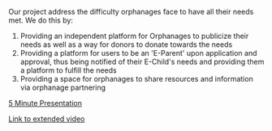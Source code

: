 Our project address the difficulty orphanages face to have all their needs met. We do this by:
1. Providing an independent platform for Orphanages to publicize their needs as well as a way for donors to donate towards the needs
2. Providing a platform for users to be an 'E-Parent' upon application and approval, thus being notified of their E-Child's needs and providing them a platform to fulfill the needs
3. Providing a space for orphanages to share resources and information via orphanage partnering


[5 Minute Presentation](https://drive.google.com/file/d/1XvrG7imBD6ZVhubxjSamT3mNrKJxzhtC/view?usp=sharing)

[Link to extended video](https://youtu.be/ynA8qLFBvOY)
